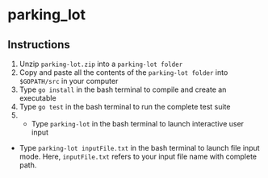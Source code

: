 # parking_lot

## Instructions
1. Unzip `parking-lot.zip` into a `parking-lot folder`
1. Copy and paste all the contents of the `parking-lot folder` into `$GOPATH/src` in your computer
1. Type `go install` in the bash terminal to compile and create an executable
1. Type `go test` in the bash terminal to run the complete test suite
1.  - Type `parking-lot` in the bash terminal to launch interactive user input
 - Type `parking-lot inputFile.txt` in the bash terminal to launch file input mode. Here, `inputFile.txt` refers to your input file name with complete path. 
